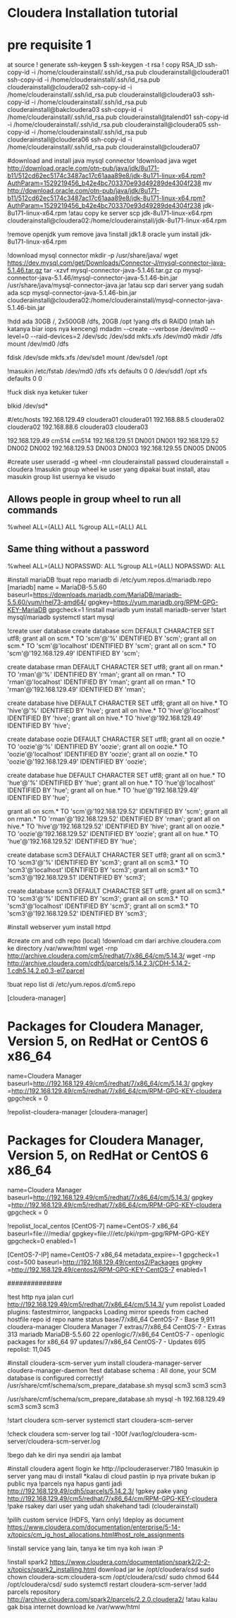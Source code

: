 # Cloudera Installation tutorial


# pre requisite 1

at source
! generate ssh-keygen
$ ssh-keygen -t rsa
! copy RSA_ID
ssh-copy-id -i /home/clouderainstall/.ssh/id_rsa.pub clouderainstall@cloudera01
ssh-copy-id -i /home/clouderainstall/.ssh/id_rsa.pub clouderainstall@cloudera02
ssh-copy-id -i /home/clouderainstall/.ssh/id_rsa.pub clouderainstall@cloudera03
ssh-copy-id -i /home/clouderainstall/.ssh/id_rsa.pub clouderainstall@bakcloudera03
ssh-copy-id -i /home/clouderainstall/.ssh/id_rsa.pub clouderainstall@talend01
ssh-copy-id -i /home/clouderainstall/.ssh/id_rsa.pub clouderainstall@cloudera05
ssh-copy-id -i /home/clouderainstall/.ssh/id_rsa.pub clouderainstall@cloudera06
ssh-copy-id -i /home/clouderainstall/.ssh/id_rsa.pub clouderainstall@cloudera07

#download and install java mysql connector
!download java
wget http://download.oracle.com/otn-pub/java/jdk/8u171-b11/512cd62ec5174c3487ac17c61aaa89e8/jdk-8u171-linux-x64.rpm?AuthParam=1529219456_b42e4bc703370e93d49289de4304f238
mv http://download.oracle.com/otn-pub/java/jdk/8u171-b11/512cd62ec5174c3487ac17c61aaa89e8/jdk-8u171-linux-x64.rpm?AuthParam=1529219456_b42e4bc703370e93d49289de4304f238 jdk-8u171-linux-x64.rpm
!atau copy ke server
scp jdk-8u171-linux-x64.rpm clouderainstall@cloudera02:/home/clouderainstall/jdk-8u171-linux-x64.rpm

!remove openjdk
yum remove java
!install jdk1.8 oracle
yum install jdk-8u171-linux-x64.rpm

!download mysql connector
mkdir -p /usr/share/java/
wget https://dev.mysql.com/get/Downloads/Connector-J/mysql-connector-java-5.1.46.tar.gz
tar -xzvf mysql-connector-java-5.1.46.tar.gz
cp mysql-connector-java-5.1.46/mysql-connector-java-5.1.46-bin.jar /usr/share/java/mysql-connector-java.jar
!atau scp dari server yang sudah ada
scp mysql-connector-java-5.1.46-bin.jar clouderainstall@cloudera02:/home/clouderainstall/mysql-connector-java-5.1.46-bin.jar

!hdd ada 30GB /, 2x500GB /dfs, 20GB /opt
!yang dfs di RAID0 (ntah lah katanya biar iops nya kenceng)
mdadm --create --verbose /dev/md0 --level=0 --raid-devices=2 /dev/sdc /dev/sdd
mkfs.xfs /dev/md0
mkdir /dfs
mount /dev/md0 /dfs

fdisk /dev/sde
mkfs.xfs /dev/sde1
mount /dev/sde1 /opt

!masukin /etc/fstab
/dev/md0        /dfs            xfs     defaults        0    0
/dev/sdd1       /opt            xfs     defaults        0    0

!fuck disk nya ketuker tuker

blkid /dev/sd*


#/etc/hosts
192.168.129.49 cloudera01 cloudera01
192.168.88.5 cloudera02 cloudera02
192.168.88.6 cloudera03 cloudera03

192.168.129.49 cm514 cm514
192.168.129.51 DN001 DN001
192.168.129.52 DN002 DN002
192.168.129.53 DN003 DN003
192.168.129.55 DN005 DN005

#create user
useradd -g wheel -mn clouderainstall
passwd clouderainstall = cloudera
!masukin group wheel ke user yang dipakai buat install, atau masukin group list usernya ke visudo
## Allows people in group wheel to run all commands
%wheel  ALL=(ALL)       ALL
%group ALL=(ALL)       ALL
## Same thing without a password
%wheel  ALL=(ALL)       NOPASSWD: ALL
%group	ALL=(ALL)       NOPASSWD: ALL

#install mariaDB
!buat repo mariadb di /etc/yum.repos.d/mariadb.repo
[mariadb]
name = MariaDB-5.5.60
baseurl=https://downloads.mariadb.com/MariaDB/mariadb-5.5.60/yum/rhel73-amd64/
gpgkey=https://yum.mariadb.org/RPM-GPG-KEY-MariaDB
gpgcheck=1
!install mariadb
yum install mariadb-server
!start mysql/mariadb
systemctl start mysql

!create user database
create database scm DEFAULT CHARACTER SET utf8;
grant all on scm.* TO 'scm'@'%' IDENTIFIED BY 'scm';
grant all on scm.* TO 'scm'@'localhost' IDENTIFIED BY 'scm';
grant all on scm.* TO 'scm'@'192.168.129.49' IDENTIFIED BY 'scm';


create database rman DEFAULT CHARACTER SET utf8;
grant all on rman.* TO 'rman'@'%' IDENTIFIED BY 'rman';
grant all on rman.* TO 'rman'@'localhost' IDENTIFIED BY 'rman';
grant all on rman.* TO 'rman'@'192.168.129.49' IDENTIFIED BY 'rman';

create database hive DEFAULT CHARACTER SET utf8;
grant all on hive.* TO 'hive'@'%' IDENTIFIED BY 'hive';
grant all on hive.* TO 'hive'@'localhost' IDENTIFIED BY 'hive';
grant all on hive.* TO 'hive'@'192.168.129.49' IDENTIFIED BY 'hive';

create database oozie DEFAULT CHARACTER SET utf8;
grant all on oozie.* TO 'oozie'@'%' IDENTIFIED BY 'oozie';
grant all on oozie.* TO 'oozie'@'localhost' IDENTIFIED BY 'oozie';
grant all on oozie.* TO 'oozie'@'192.168.129.49' IDENTIFIED BY 'oozie';

create database hue DEFAULT CHARACTER SET utf8;
grant all on hue.* TO 'hue'@'%' IDENTIFIED BY 'hue';
grant all on hue.* TO 'hue'@'localhost' IDENTIFIED BY 'hue';
grant all on hue.* TO 'hue'@'192.168.129.49' IDENTIFIED BY 'hue';

grant all on scm.* TO 'scm'@'192.168.129.52' IDENTIFIED BY 'scm';
grant all on rman.* TO 'rman'@'192.168.129.52' IDENTIFIED BY 'rman';
grant all on hive.* TO 'hive'@'192.168.129.52' IDENTIFIED BY 'hive';
grant all on oozie.* TO 'oozie'@'192.168.129.52' IDENTIFIED BY 'oozie';
grant all on hue.* TO 'hue'@'192.168.129.52' IDENTIFIED BY 'hue';

create database scm3 DEFAULT CHARACTER SET utf8;
grant all on scm3.* TO 'scm3'@'%' IDENTIFIED BY 'scm3';
grant all on scm3.* TO 'scm3'@'localhost' IDENTIFIED BY 'scm3';
grant all on scm3.* TO 'scm3'@'192.168.129.51' IDENTIFIED BY 'scm3';

create database scm3 DEFAULT CHARACTER SET utf8;
grant all on scm3.* TO 'scm3'@'%' IDENTIFIED BY 'scm3';
grant all on scm3.* TO 'scm3'@'localhost' IDENTIFIED BY 'scm3';
grant all on scm3.* TO 'scm3'@'192.168.129.52' IDENTIFIED BY 'scm3';

#install webserver
yum install httpd

#create cm and cdh repo (local)
!download cm dari archive.cloudera.com ke directory /var/www/html
wget -rnp http://archive.cloudera.com/cm5/redhat/7/x86_64/cm/5.14.3/
wget -rnp http://archive.cloudera.com/cdh5/parcels/5.14.2.3/CDH-5.14.2-1.cdh5.14.2.p0.3-el7.parcel

!buat repo list di /etc/yum.repos.d/cm5.repo

[cloudera-manager]
# Packages for Cloudera Manager, Version 5, on RedHat or CentOS 6 x86_64
name=Cloudera Manager
baseurl=http://192.168.129.49/cm5/redhat/7/x86_64/cm/5.14.3/
gpgkey =http://192.168.129.49/cm5/redhat/7/x86_64/cm/RPM-GPG-KEY-cloudera
gpgcheck = 0

!repolist-cloudera-manager
[cloudera-manager]
# Packages for Cloudera Manager, Version 5, on RedHat or CentOS 6 x86_64
name=Cloudera Manager
baseurl=http://192.168.129.49/cm5/redhat/7/x86_64/cm/5.14.3/
gpgkey =http://192.168.129.49/cm5/redhat/7/x86_64/cm/RPM-GPG-KEY-cloudera
gpgcheck = 0

!repolist_local_centos
[CentOS-7]
name=CentOS-7 x86_64
baseurl=file:///media/
gpgkey=file:///etc/pki/rpm-gpg/RPM-GPG-KEY
gpgcheck=0 
enabled=1 


[CentOS-7-IP]
name=CentOS-7 x86_64
metadata_expire=-1
gpgcheck=1
cost=500
baseurl=http://192.168.129.49/centos2/Packages
gpgkey =http://192.168.129.49/centos2/RPM-GPG-KEY-CentOS-7
enabled=1 

##############

!test http nya jalan 
curl http://192.168.129.49/cm5/redhat/7/x86_64/cm/5.14.3/
yum repolist
Loaded plugins: fastestmirror, langpacks
Loading mirror speeds from cached hostfile
repo id                   repo name                                       status
base/7/x86_64             CentOS-7 - Base                                 9,911
cloudera-manager          Cloudera Manager                                    7
extras/7/x86_64           CentOS-7 - Extras                                 313
mariadb                   MariaDB-5.5.60                                     22
openlogic/7/x86_64        CentOS-7 - openlogic packages for x86_64           97
updates/7/x86_64          CentOS-7 - Updates                                695
repolist: 11,045

#install cloudera-scm-server
yum install cloudera-manager-server cloudera-manager-daemon
!test database schema : All done, your SCM database is configured correctly!
/usr/share/cmf/schema/scm_prepare_database.sh mysql scm3 scm3 scm3

/usr/share/cmf/schema/scm_prepare_database.sh mysql -h 192.168.129.49 scm3 scm3 scm3

!start cloudera scm-server
systemctl start cloudera-scm-server

!check cloudera scm-server log
tail -100f /var/log/cloudera-scm-server/cloudera-scm-server.log


!bego dah ke diri nya sendiri aja lambat

#install cloudera agent
!login ke http://ipclouderaserver:7180
!masukin ip server yang mau di install *kalau di cloud pastiin ip nya private bukan ip public nya
!parcels nya hapus ganti jadi http://192.168.129.49/cdh5/parcels/5.14.2.3/
!gpkey pake yang http://192.168.129.49/cm5/redhat/7/x86_64/cm/RPM-GPG-KEY-cloudera
!pake rsakey dari user yang udah shakehand tadi (clouderainstall)

!pilih custom service (HDFS, Yarn only)
!deploy as document https://www.cloudera.com/documentation/enterprise/5-14-x/topics/cm_ig_host_allocations.html#host_role_assignments

!install service yang lain, tanya ke tim nya koh iwan :P

!install spark2 https://www.cloudera.com/documentation/spark2/2-2-x/topics/spark2_installing.html
download jar ke /opt/cloudera/csd
sudo chown cloudera-scm:cloudera-scm /opt/cloudera/csd/
sudo chmod 644 /opt/cloudera/csd/
sudo systemctl restart cloudera-scm-server
!add parcels repository http://archive.cloudera.com/spark2/parcels/2.2.0.cloudera2/
!atau kalau gak bisa internet download ke /var/www/html

